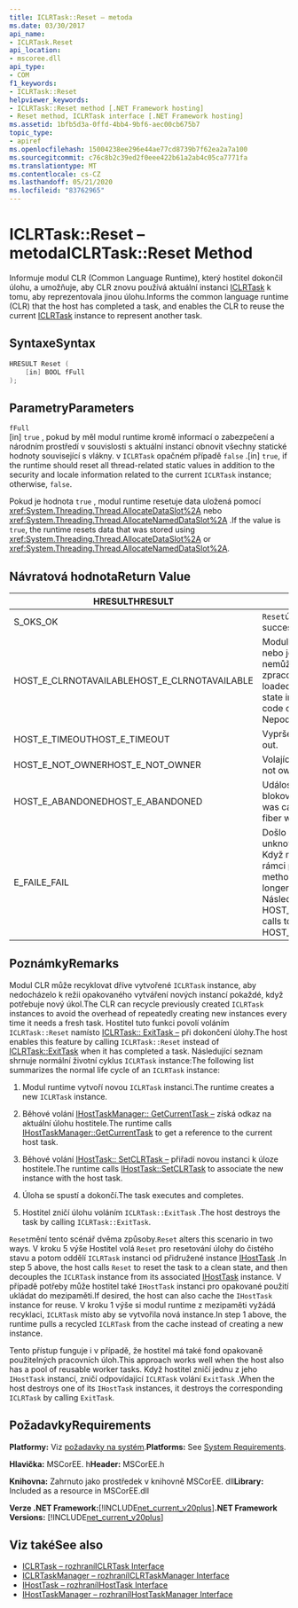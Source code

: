 ```yaml
---
title: ICLRTask::Reset – metoda
ms.date: 03/30/2017
api_name:
- ICLRTask.Reset
api_location:
- mscoree.dll
api_type:
- COM
f1_keywords:
- ICLRTask::Reset
helpviewer_keywords:
- ICLRTask::Reset method [.NET Framework hosting]
- Reset method, ICLRTask interface [.NET Framework hosting]
ms.assetid: 1bfb5d3a-0ffd-4bb4-9bf6-aec00cb675b7
topic_type:
- apiref
ms.openlocfilehash: 15004238ee296e44ae77cd8739b7f62ea2a7a100
ms.sourcegitcommit: c76c8b2c39ed2f0eee422b61a2ab4c05ca7771fa
ms.translationtype: MT
ms.contentlocale: cs-CZ
ms.lasthandoff: 05/21/2020
ms.locfileid: "83762965"
---
```

# <a name="iclrtaskreset-method"></a><span data-ttu-id="b89e5-102">ICLRTask::Reset – metoda</span><span class="sxs-lookup"><span data-stu-id="b89e5-102">ICLRTask::Reset Method</span></span>
<span data-ttu-id="b89e5-103">Informuje modul CLR (Common Language Runtime), který hostitel dokončil úlohu, a umožňuje, aby CLR znovu používá aktuální instanci [ICLRTask](iclrtask-interface.md) k tomu, aby reprezentovala jinou úlohu.</span><span class="sxs-lookup"><span data-stu-id="b89e5-103">Informs the common language runtime (CLR) that the host has completed a task, and enables the CLR to reuse the current [ICLRTask](iclrtask-interface.md) instance to represent another task.</span></span>  
  
## <a name="syntax"></a><span data-ttu-id="b89e5-104">Syntaxe</span><span class="sxs-lookup"><span data-stu-id="b89e5-104">Syntax</span></span>  
  
```cpp  
HRESULT Reset (  
    [in] BOOL fFull  
);  
```  
  
## <a name="parameters"></a><span data-ttu-id="b89e5-105">Parametry</span><span class="sxs-lookup"><span data-stu-id="b89e5-105">Parameters</span></span>  
 `fFull`  
 <span data-ttu-id="b89e5-106">[in] `true` , pokud by měl modul runtime kromě informací o zabezpečení a národním prostředí v souvislosti s aktuální instancí obnovit všechny statické hodnoty související s vlákny. v `ICLRTask` opačném případě `false` .</span><span class="sxs-lookup"><span data-stu-id="b89e5-106">[in] `true`, if the runtime should reset all thread-related static values in addition to the security and locale information related to the current `ICLRTask` instance; otherwise, `false`.</span></span>  
  
 <span data-ttu-id="b89e5-107">Pokud je hodnota `true` , modul runtime resetuje data uložená pomocí <xref:System.Threading.Thread.AllocateDataSlot%2A> nebo <xref:System.Threading.Thread.AllocateNamedDataSlot%2A> .</span><span class="sxs-lookup"><span data-stu-id="b89e5-107">If the value is `true`, the runtime resets data that was stored using <xref:System.Threading.Thread.AllocateDataSlot%2A> or <xref:System.Threading.Thread.AllocateNamedDataSlot%2A>.</span></span>  
  
## <a name="return-value"></a><span data-ttu-id="b89e5-108">Návratová hodnota</span><span class="sxs-lookup"><span data-stu-id="b89e5-108">Return Value</span></span>  
  
|<span data-ttu-id="b89e5-109">HRESULT</span><span class="sxs-lookup"><span data-stu-id="b89e5-109">HRESULT</span></span>|<span data-ttu-id="b89e5-110">Popis</span><span class="sxs-lookup"><span data-stu-id="b89e5-110">Description</span></span>|  
|-------------|-----------------|  
|<span data-ttu-id="b89e5-111">S_OK</span><span class="sxs-lookup"><span data-stu-id="b89e5-111">S_OK</span></span>|<span data-ttu-id="b89e5-112">`Reset`úspěšně vráceno.</span><span class="sxs-lookup"><span data-stu-id="b89e5-112">`Reset` returned successfully.</span></span>|  
|<span data-ttu-id="b89e5-113">HOST_E_CLRNOTAVAILABLE</span><span class="sxs-lookup"><span data-stu-id="b89e5-113">HOST_E_CLRNOTAVAILABLE</span></span>|<span data-ttu-id="b89e5-114">Modul CLR nebyl načten do procesu, nebo je modul CLR ve stavu, ve kterém nemůže spustit spravovaný kód nebo zpracovat volání.</span><span class="sxs-lookup"><span data-stu-id="b89e5-114">The CLR has not been loaded into a process, or the CLR is in a state in which it cannot run managed code or process the call.</span></span> <span data-ttu-id="b89e5-115">Nepodařilo</span><span class="sxs-lookup"><span data-stu-id="b89e5-115">successfully</span></span>|  
|<span data-ttu-id="b89e5-116">HOST_E_TIMEOUT</span><span class="sxs-lookup"><span data-stu-id="b89e5-116">HOST_E_TIMEOUT</span></span>|<span data-ttu-id="b89e5-117">Vypršel časový limit volání.</span><span class="sxs-lookup"><span data-stu-id="b89e5-117">The call timed out.</span></span>|  
|<span data-ttu-id="b89e5-118">HOST_E_NOT_OWNER</span><span class="sxs-lookup"><span data-stu-id="b89e5-118">HOST_E_NOT_OWNER</span></span>|<span data-ttu-id="b89e5-119">Volající nevlastní zámek.</span><span class="sxs-lookup"><span data-stu-id="b89e5-119">The caller does not own the lock.</span></span>|  
|<span data-ttu-id="b89e5-120">HOST_E_ABANDONED</span><span class="sxs-lookup"><span data-stu-id="b89e5-120">HOST_E_ABANDONED</span></span>|<span data-ttu-id="b89e5-121">Událost byla zrušena při čekání na blokované vlákno nebo vlákna.</span><span class="sxs-lookup"><span data-stu-id="b89e5-121">An event was canceled while a blocked thread or fiber was waiting on it.</span></span>|  
|<span data-ttu-id="b89e5-122">E_FAIL</span><span class="sxs-lookup"><span data-stu-id="b89e5-122">E_FAIL</span></span>|<span data-ttu-id="b89e5-123">Došlo k neznámé chybě závažnosti.</span><span class="sxs-lookup"><span data-stu-id="b89e5-123">An unknown catastrophic failure occurred.</span></span> <span data-ttu-id="b89e5-124">Když metoda vrátí E_FAIL, CLR již není v rámci procesu použitelný.</span><span class="sxs-lookup"><span data-stu-id="b89e5-124">When a method returns E_FAIL, the CLR is no longer usable within the process.</span></span> <span data-ttu-id="b89e5-125">Následná volání metod hostování vrací HOST_E_CLRNOTAVAILABLE.</span><span class="sxs-lookup"><span data-stu-id="b89e5-125">Subsequent calls to hosting methods return HOST_E_CLRNOTAVAILABLE.</span></span>|  
  
## <a name="remarks"></a><span data-ttu-id="b89e5-126">Poznámky</span><span class="sxs-lookup"><span data-stu-id="b89e5-126">Remarks</span></span>  
 <span data-ttu-id="b89e5-127">Modul CLR může recyklovat dříve vytvořené `ICLRTask` instance, aby nedocházelo k režii opakovaného vytváření nových instancí pokaždé, když potřebuje nový úkol.</span><span class="sxs-lookup"><span data-stu-id="b89e5-127">The CLR can recycle previously created `ICLRTask` instances to avoid the overhead of repeatedly creating new instances every time it needs a fresh task.</span></span> <span data-ttu-id="b89e5-128">Hostitel tuto funkci povolí voláním `ICLRTask::Reset` namísto [ICLRTask:: ExitTask –](iclrtask-exittask-method.md) při dokončení úlohy.</span><span class="sxs-lookup"><span data-stu-id="b89e5-128">The host enables this feature by calling `ICLRTask::Reset` instead of [ICLRTask::ExitTask](iclrtask-exittask-method.md) when it has completed a task.</span></span> <span data-ttu-id="b89e5-129">Následující seznam shrnuje normální životní cyklus `ICLRTask` instance:</span><span class="sxs-lookup"><span data-stu-id="b89e5-129">The following list summarizes the normal life cycle of an `ICLRTask` instance:</span></span>  
  
1. <span data-ttu-id="b89e5-130">Modul runtime vytvoří novou `ICLRTask` instanci.</span><span class="sxs-lookup"><span data-stu-id="b89e5-130">The runtime creates a new `ICLRTask` instance.</span></span>  
  
2. <span data-ttu-id="b89e5-131">Běhové volání [IHostTaskManager:: GetCurrentTask –](ihosttaskmanager-getcurrenttask-method.md) získá odkaz na aktuální úlohu hostitele.</span><span class="sxs-lookup"><span data-stu-id="b89e5-131">The runtime calls [IHostTaskManager::GetCurrentTask](ihosttaskmanager-getcurrenttask-method.md) to get a reference to the current host task.</span></span>  
  
3. <span data-ttu-id="b89e5-132">Běhové volání [IHostTask:: SetCLRTask –](ihosttask-setclrtask-method.md) přiřadí novou instanci k úloze hostitele.</span><span class="sxs-lookup"><span data-stu-id="b89e5-132">The runtime calls [IHostTask::SetCLRTask](ihosttask-setclrtask-method.md) to associate the new instance with the host task.</span></span>  
  
4. <span data-ttu-id="b89e5-133">Úloha se spustí a dokončí.</span><span class="sxs-lookup"><span data-stu-id="b89e5-133">The task executes and completes.</span></span>  
  
5. <span data-ttu-id="b89e5-134">Hostitel zničí úlohu voláním `ICLRTask::ExitTask` .</span><span class="sxs-lookup"><span data-stu-id="b89e5-134">The host destroys the task by calling `ICLRTask::ExitTask`.</span></span>  
  
 <span data-ttu-id="b89e5-135">`Reset`mění tento scénář dvěma způsoby.</span><span class="sxs-lookup"><span data-stu-id="b89e5-135">`Reset` alters this scenario in two ways.</span></span> <span data-ttu-id="b89e5-136">V kroku 5 výše Hostitel volá `Reset` pro resetování úlohy do čistého stavu a potom oddělí `ICLRTask` instanci od přidružené instance [IHostTask](ihosttask-interface.md) .</span><span class="sxs-lookup"><span data-stu-id="b89e5-136">In step 5 above, the host calls `Reset` to reset the task to a clean state, and then decouples the `ICLRTask` instance from its associated [IHostTask](ihosttask-interface.md) instance.</span></span> <span data-ttu-id="b89e5-137">V případě potřeby může hostitel také `IHostTask` instanci pro opakované použití ukládat do mezipaměti.</span><span class="sxs-lookup"><span data-stu-id="b89e5-137">If desired, the host can also cache the `IHostTask` instance for reuse.</span></span> <span data-ttu-id="b89e5-138">V kroku 1 výše si modul runtime z mezipaměti vyžádá recyklaci, `ICLRTask` místo aby se vytvořila nová instance.</span><span class="sxs-lookup"><span data-stu-id="b89e5-138">In step 1 above, the runtime pulls a recycled `ICLRTask` from the cache instead of creating a new instance.</span></span>  
  
 <span data-ttu-id="b89e5-139">Tento přístup funguje i v případě, že hostitel má také fond opakovaně použitelných pracovních úloh.</span><span class="sxs-lookup"><span data-stu-id="b89e5-139">This approach works well when the host also has a pool of reusable worker tasks.</span></span> <span data-ttu-id="b89e5-140">Když hostitel zničí jednu z jeho `IHostTask` instancí, zničí odpovídající `ICLRTask` volání `ExitTask` .</span><span class="sxs-lookup"><span data-stu-id="b89e5-140">When the host destroys one of its `IHostTask` instances, it destroys the corresponding `ICLRTask` by calling `ExitTask`.</span></span>  
  
## <a name="requirements"></a><span data-ttu-id="b89e5-141">Požadavky</span><span class="sxs-lookup"><span data-stu-id="b89e5-141">Requirements</span></span>  
 <span data-ttu-id="b89e5-142">**Platformy:** Viz [požadavky na systém](../../get-started/system-requirements.md).</span><span class="sxs-lookup"><span data-stu-id="b89e5-142">**Platforms:** See [System Requirements](../../get-started/system-requirements.md).</span></span>  
  
 <span data-ttu-id="b89e5-143">**Hlavička:** MSCorEE. h</span><span class="sxs-lookup"><span data-stu-id="b89e5-143">**Header:** MSCorEE.h</span></span>  
  
 <span data-ttu-id="b89e5-144">**Knihovna:** Zahrnuto jako prostředek v knihovně MSCorEE. dll</span><span class="sxs-lookup"><span data-stu-id="b89e5-144">**Library:** Included as a resource in MSCorEE.dll</span></span>  
  
 <span data-ttu-id="b89e5-145">**Verze .NET Framework:**[!INCLUDE[net_current_v20plus](../../../../includes/net-current-v20plus-md.md)]</span><span class="sxs-lookup"><span data-stu-id="b89e5-145">**.NET Framework Versions:** [!INCLUDE[net_current_v20plus](../../../../includes/net-current-v20plus-md.md)]</span></span>  
  
## <a name="see-also"></a><span data-ttu-id="b89e5-146">Viz také</span><span class="sxs-lookup"><span data-stu-id="b89e5-146">See also</span></span>

- [<span data-ttu-id="b89e5-147">ICLRTask – rozhraní</span><span class="sxs-lookup"><span data-stu-id="b89e5-147">ICLRTask Interface</span></span>](iclrtask-interface.md)
- [<span data-ttu-id="b89e5-148">ICLRTaskManager – rozhraní</span><span class="sxs-lookup"><span data-stu-id="b89e5-148">ICLRTaskManager Interface</span></span>](iclrtaskmanager-interface.md)
- [<span data-ttu-id="b89e5-149">IHostTask – rozhraní</span><span class="sxs-lookup"><span data-stu-id="b89e5-149">IHostTask Interface</span></span>](ihosttask-interface.md)
- [<span data-ttu-id="b89e5-150">IHostTaskManager – rozhraní</span><span class="sxs-lookup"><span data-stu-id="b89e5-150">IHostTaskManager Interface</span></span>](ihosttaskmanager-interface.md)
